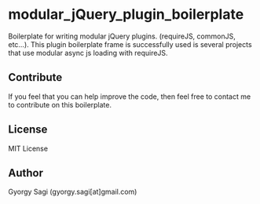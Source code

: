 # modular_jQuery_plugin_boilerplate
Boilerplate for writing modular jQuery plugins. (requireJS, commonJS, etc…).
This plugin boilerplate frame is successfully used is several projects that use modular async js loading with requireJS.

Contribute
----------
If you feel that you can help improve the code, then feel free to contact me to contribute on this boilerplate.

License
-------
MIT License

Author
------
Gyorgy Sagi (gyorgy.sagi[at]gmail.com)

